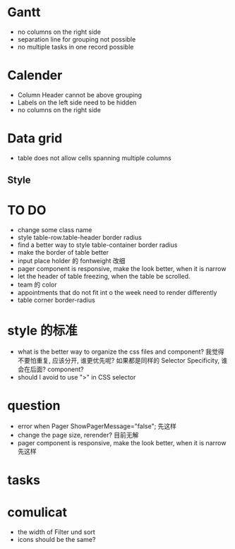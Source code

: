 # Gantt

- no columns on the right side
- separation line for grouping not possible
- no multiple tasks in one record possible

# Calender

- Column Header cannot be above grouping
- Labels on the left side need to be hidden
- no columns on the right side

# Data grid

- table does not allow cells spanning multiple columns

## Style

# TO DO

- change some class name
- style table-row.table-header border radius
- find a better way to style table-container border radius
- make the border of table better
- input place holder 的 fontweight 改细
- pager component is responsive, make the look better, when it is narrow
- let the header of table freezing, when the table be scrolled.
- team 的 color
- appointments that do not fit int o the week need to render differently
- table corner border-radius

# style 的标准

- what is the better way to organize the css files and component? 我觉得不要怕重复, 应该分开, 谁更优先呢? 如果都是同样的 Selector Specificity, 谁会在后面? component?
- should I avoid to use ">" in CSS selector

# question

- error when Pager ShowPagerMessage="false"; 先这样
- change the page size, rerender? 目前无解
- pager component is responsive, make the look better, when it is narrow 先这样

# tasks

# comulicat

- the width of Filter und sort
- icons should be the same?
